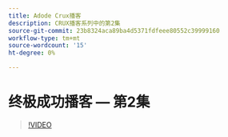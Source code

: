 ```yaml
---
title: Adode Crux播客
description: CRUX播客系列中的第2集
source-git-commit: 23b8324aca89ba4d5371fdfeee80552c39999160
workflow-type: tm+mt
source-wordcount: '15'
ht-degree: 0%

---
```


# 终极成功播客 — 第2集

>[!VIDEO](https://video.tv.adobe.com/v/3428674?quality=12learn=on)

